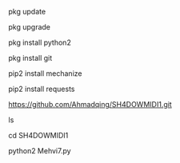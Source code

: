 pkg update

pkg upgrade

pkg install python2

pkg install git

pip2 install mechanize

pip2 install requests

https://github.com/Ahmadqing/SH4DOWMIDI1.git


ls

cd SH4DOWMIDI1

python2 Mehvi7.py
